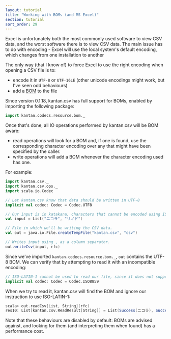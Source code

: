 ```yaml
---
layout: tutorial
title: "Working with BOMs (and MS Excel)"
section: tutorial
sort_order: 29
---
```

Excel is unfortunately both the most commonly used software to view CSV data, and the worst software there is to view
CSV data. The main issue has to do with encoding - Excel will use the local system's default encoding, which changes
from one installation to another

The only way (that I know of) to force Excel to use the right encoding when opening a CSV file is to:

* encode it in `UTF-8` or `UTF-16LE` (other unicode encodings might work, but I've seen odd behaviours)
* add a [BOM](https://en.wikipedia.org/wiki/Byte_order_mark) to the file

Since version 0.1.18, kantan.csv has full support for BOMs, enabled by importing the following package:

```scala
import kantan.codecs.resource.bom._
```

Once that's done, all IO operations performed by kantan.csv will be BOM aware:

* read operations will look for a BOM and, if one is found, use the corresponding character encoding over any that might
  have been specified by the caller.
* write operations will add a BOM whenever the character encoding used has one.

For example:

```scala
import kantan.csv._
import kantan.csv.ops._
import scala.io.Codec

// Let kantan.csv know that data should be written in UTF-8
implicit val codec: Codec = Codec.UTF8

// Our input is in katakana, characters that cannot be encoded using ISO-LATIN-1.
val input = List("ニコラ", "リノド")

// File in which we'll be writing the CSV data.
val out = java.io.File.createTempFile("kantan.csv", "csv")

// Writes input using , as a column separator.
out.writeCsv(input, rfc)
```

Since we've imported `kantan.codecs.resource.bom._`, `out` contains the UTF-8 BOM. We can verify that by attempting
to read it with an incompatible encoding:

```scala
// ISO-LATIN-1 cannot be used to read our file, since it does not support katakana.
implicit val codec: Codec = Codec.ISO8859
```

When we try to read it, kantan.csv will find the BOM and ignore our instruction to use ISO-LATIN-1:

```scala
scala> out.readCsv[List, String](rfc)
res10: List[kantan.csv.ReadResult[String]] = List(Success(ニコラ), Success(リノド))
```

Note that these behaviours are disabled by default: BOMs are advised against, and looking for them (and interpreting them
when found) has a performance cost.
